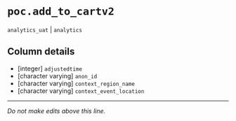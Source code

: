 # `poc.add_to_cartv2`
`analytics_uat` | `analytics`

## Column details
* [integer]   `adjustedtime`
* [character varying] `anon_id`
* [character varying] `context_region_name`
* [character varying] `context_event_location`

-------------------------------------------------------------------------------
*Do not make edits above this line.*
